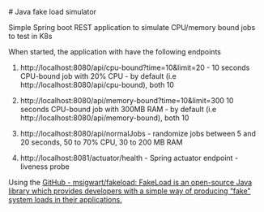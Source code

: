# Java fake load simulator

Simple Spring boot REST application to simulate CPU/memory bound jobs to test in K8s

When started, the application with have the following endpoints

1. http://localhost:8080/api/cpu-bound?time=10&limit=20 - 10 seconds CPU-bound job with 20% CPU - by default (i.e http://localhost:8080/api/cpu-bound), both 10

2. http://localhost:8080/api/memory-bound?time=10&limit=300 10 seconds CPU-bound job with 300MB RAM - by default (i.e http://localhost:8080/api/memory-bound), both 10

3. http://localhost:8080/api/normalJobs - randomize jobs between 5 and 20 seconds, 50 to 70% CPU, 30 to 200 MB RAM

4. http://localhost:8081/actuator/health - Spring actuator endpoint - liveness probe


Using the [GitHub - msigwart/fakeload: FakeLoad is an open-source Java library which provides developers with a simple way of producing “fake&quot; system loads in their applications.](https://github.com/msigwart/fakeload)
